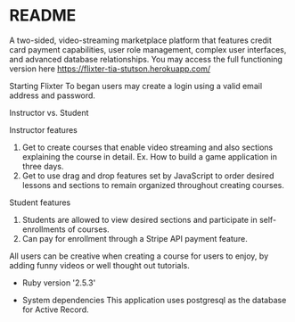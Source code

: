 # README

A two-sided, video-streaming marketplace platform that features credit card payment capabilities, user role management, complex user interfaces, and advanced database relationships. You may access the full functioning version here https://flixter-tia-stutson.herokuapp.com/


Starting Flixter
To began users may create a login using a valid email address and password. 

Instructor vs. Student 

Instructor features 
1. Get to create courses that enable video streaming and also sections explaining the course in detail. Ex. How to build a game application in three days. 
2. Get to use drag and drop features set by JavaScript to order desired lessons and sections to remain organized throughout creating courses. 

Student features
1. Students are allowed to view desired sections and participate in self-enrollments of courses. 
2. Can pay for enrollment through a Stripe API payment feature. 

All users can be creative when creating a course for users to enjoy, by adding funny videos or well thought out tutorials. 

* Ruby version '2.5.3'

* System dependencies
 This application uses postgresql as the database for Active Record.

